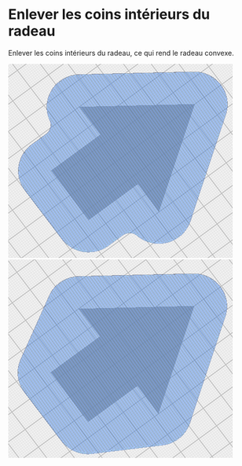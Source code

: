 Enlever les coins intérieurs du radeau
====
Enlever les coins intérieurs du radeau, ce qui rend le radeau convexe.

![Coins intérieurs du radeau](../../../articles/images/raft_base_inside_corners.png)
![Enlever les coins intérieurs du radeau](../../../articles/images/raft_remove_inside_corners.png)